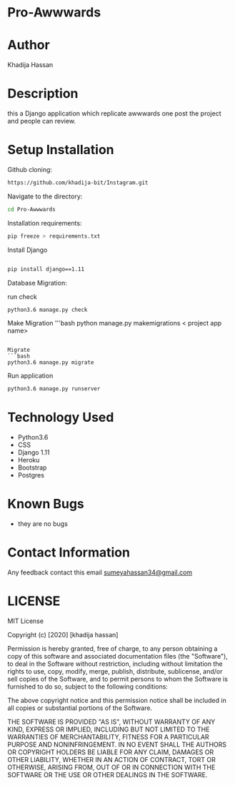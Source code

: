 # Pro-Awwwards

# Author
Khadija Hassan

# Description
this a Django application which replicate awwwards one post the project and people can review.


# Setup Installation
Github cloning:
```bash
https://github.com/khadija-bit/Instagram.git
```

Navigate to the directory:
```bash
cd Pro-Awwwards
```

Installation requirements:
```bash
pip freeze > requirements.txt
```

Install Django
```bash

pip install django==1.11
```

Database Migration:

run check
```bash
python3.6 manage.py check
```

Make Migration
'''bash
python manage.py makemigrations < project app name>
```

Migrate
```bash
python3.6 manage.py migrate
```

Run application
```bash
python3.6 manage.py runserver
```

# Technology Used
* Python3.6
* CSS
* Django 1.11
* Heroku
* Bootstrap
* Postgres


# Known Bugs
* they are no bugs

# Contact Information
Any feedback contact this email  sumeyahassan34@gmail.com
# LICENSE

MIT License

Copyright (c) [2020] [khadija hassan]

Permission is hereby granted, free of charge, to any person obtaining a copy of this software and associated documentation files (the "Software"), to deal in the Software without restriction, including without limitation the rights to use, copy, modify, merge, publish, distribute, sublicense, and/or sell copies of the Software, and to permit persons to whom the Software is furnished to do so, subject to the following conditions:

The above copyright notice and this permission notice shall be included in all copies or substantial portions of the Software.

THE SOFTWARE IS PROVIDED "AS IS", WITHOUT WARRANTY OF ANY KIND, EXPRESS OR IMPLIED, INCLUDING BUT NOT LIMITED TO THE WARRANTIES OF MERCHANTABILITY, FITNESS FOR A PARTICULAR PURPOSE AND NONINFRINGEMENT. IN NO EVENT SHALL THE AUTHORS OR COPYRIGHT HOLDERS BE LIABLE FOR ANY CLAIM, DAMAGES OR OTHER LIABILITY, WHETHER IN AN ACTION OF CONTRACT, TORT OR OTHERWISE, ARISING FROM, OUT OF OR IN CONNECTION WITH THE SOFTWARE OR THE USE OR OTHER DEALINGS IN THE SOFTWARE.
